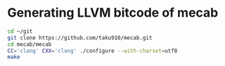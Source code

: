 # Generating LLVM bitcode of mecab

```bash
cd ~/git
git clone https://github.com/taku910/mecab.git
cd mecab/mecab
CC='clang' CXX='clang' ./configure --with-charset=utf8
make
```